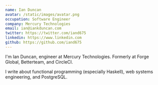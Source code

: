 ```yaml
---
name: Ian Duncan
avatar: /static/images/avatar.png
occupation: Software Engineer
company: Mercury Technologies
email: ian@iankduncan.com
twitter: https://twitter.com/iand675
linkedin: https://www.linkedin.com
github: https://github.com/iand675
---
```


I'm Ian Duncan, engineer at Mercury Technologies. Formerly at Forge Global, Betterteam, and CircleCI.

I write about functional programming (especially Haskell), web systems engineering, and PostgreSQL.
